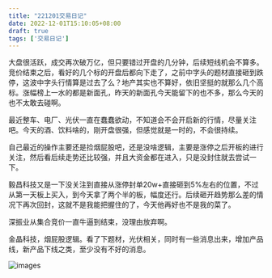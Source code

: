 ```yaml
---
title: "221201交易日记"
date: 2022-12-01T15:10:05+08:00
draft: true
tags: ['交易日记']
---
```


大盘很活跃，成交再次破万亿，但只要错过开盘的几分钟，后续短线机会不算多。竞价结束之后，看好的几个标的开盘后都向下走了，之前中字头的题材直接砸到跌停，这波中字头行情算是过去了么？地产其实也不算好，依旧坚挺的就那么几个高标。涨幅榜上一水的都是新面孔，昨天的新面孔今天能留下的也不多，那么今天的也不太敢去碰啊。

最近整车、电厂、光伏一直在蠢蠢欲动，不知道会不会开启新的行情，尽量关注吧。今天的酒、饮料啥的，刚开盘很强，但感觉就是一时的，不会很持续。

自己最近的操作主要还是捡烟屁股吧，还是没啥逻辑，主要是涨停之后开板的进行关注，然后看后续走势还比较强，并且大资金都在进入，只是没封住就去尝试一下。

毅昌科技又是一下没关注到直接从涨停封单20w+直接砸到5%左右的位置，不过从第一天板上买入，到今天拿了两个半的板，幅度还行。后续砸开趋势那么差的情况下再次回封，这就不是我能把握住的了，今天他再好也不是我的菜了。

深振业从集合竞价一直牛逼到结束，没理由放弃啊。

金晶科技，烟屁股逻辑。看了下题材，光伏相关，同时有一些消息出来，增加产品线，新产品下线之类，至少没有不好的消息。

![images](/images/221201/IMG_0968.PNG)